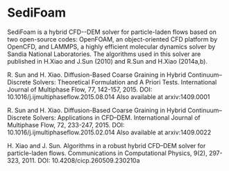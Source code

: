# SediFoam
SediFoam is a hybrid CFD--DEM solver for particle-laden flows based on two open-source codes: OpenFOAM, an object-oriented CFD platform by OpenCFD, and LAMMPS, a highly efficient molecular dynamics solver by Sandia National Laboratories. The algorithms used in this solver are published in H.Xiao and J.Sun (2010) and R.Sun and H.Xiao (2014a,b).

R. Sun and H. Xiao. Diffusion-Based Coarse Graining in Hybrid Continuum–Discrete Solvers: Theoretical Formulation and A Priori Tests. International Journal of Multiphase Flow, 77, 142-157, 2015. DOI: 10.1016/j.ijmultiphaseflow.2015.08.014  Also available at arxiv:1409.0001

R. Sun and H. Xiao. Diffusion-Based Coarse Graining in Hybrid Continuum–Discrete Solvers: Applications in CFD–DEM. International Journal of Multiphase Flow, 72, 233-247, 2015. DOI: 10.1016/j.ijmultiphaseflow.2015.02.014  Also available at arxiv:1409.0022


H. Xiao and J. Sun. Algorithms in a robust hybrid CFD–DEM solver for particle-laden flows. Communications in Computational Physics, 9(2), 297-323, 2011. DOI: 10.4208/cicp.260509.230210a
